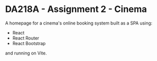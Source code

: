 # DA218A - Assignment 2 - Cinema
A homepage for a cinema's online booking system built as a SPA using:

* React
* React Router
* React Bootstrap

and running on Vite.